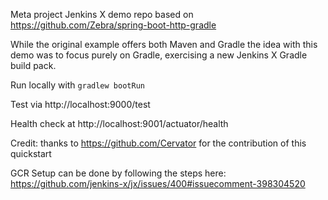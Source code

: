 Meta project Jenkins X demo repo based on https://github.com/Zebra/spring-boot-http-gradle

While the original example offers both Maven and Gradle the idea with this demo was to focus purely on Gradle, exercising a new Jenkins X Gradle build pack.

Run locally with `gradlew bootRun`

Test via http://localhost:9000/test

Health check at http://localhost:9001/actuator/health

Credit: thanks to https://github.com/Cervator for the contribution of this quickstart

GCR Setup can be done by following the steps here: https://github.com/jenkins-x/jx/issues/400#issuecomment-398304520